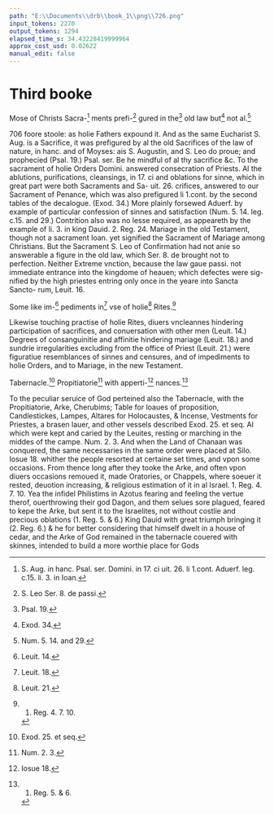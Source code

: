 ```yaml
---
path: "E:\\Documents\\drb\\book_1\\png\\726.png"
input_tokens: 2270
output_tokens: 1294
elapsed_time_s: 34.43228419999964
approx_cost_usd: 0.02622
manual_edit: false
---
```

# Third booke

Mose of Christs Sacra-[^1]
ments prefi-[^2]
gured in the[^3]
old law but[^4]
not al.[^5]

<aside>706 foore stoole: as holie Fathers expound it. And as the same Eucharist S. Aug. is a Sacrifice, it was prefigured by al the old Sacrifices of the law of nature, in hanc. and of Moyses: ais S. Augustin, and S. Leo do proue; and prophecied (Psal. 19.) Psal. ser. Be he mindful of al thy sacrifice &c. To the sacrament of holie Orders Domini. answered consecration of Priests. Al the ablutions, purifications, cleansings, in 17. ci and oblations for sinne, which in great part were both Sacraments and Sa- uit. 26. crifices, answered to our Sacrament of Penance, which was also prefigured li 1.cont. by the second tables of the decalogue. (Exod. 34.) More plainly forsewed Aduerf. by example of particular confession of sinnes and satisfaction (Num. 5. 14. leg. c.15. and 29.) Contrition also was no lesse required, as appeareth by the example of li. 3. in king Dauid. 2. Reg. 24. Mariage in the old Testament, though not a sacrament Ioan. yet signified the Sacrament of Mariage among Christians. But the Sacrament S. Leo of Confirmation had not anie so answerable a figure in the old law, which Ser. 8. de brought not to perfection. Neither Extreme vnction, because the law gaue passi. not immediate entrance into the kingdome of heauen; which defectes were sig- nified by the high priestes entring only once in the yeare into Sancta Sancto- rum, Leuit. 16.</aside>

Some like im-[^6]
pediments in[^7]
vse of holie[^8]
Rites.[^9]

Likewise touching practise of holie Rites, diuers vncleannes hindering participation of sacrifices, and conuersation with other men (Leuit. 14.) Degrees of consanguinitie and affinitie hindering mariage (Leuit. 18.) and sundrie irregularities excluding from the office of Priest (Leuit. 21.) were figuratiue resemblances of sinnes and censures, and of impediments to holie Orders, and to Mariage, in the new Testament.

Tabernacle.[^10]
Propitiatorie[^11]
with apperti-[^12]
nances.[^13]

To the peculiar seruice of God perteined also the Tabernacle, with the Propitiatorie, Arke, Cherubims; Table for loaues of proposition, Candlestickes, Lampes, Altares for Holocaustes, & Incense, Vestments for Priestes, a brasen lauer, and other vessels described Exod. 25. et seq. Al which were kept and caried by the Leuites, resting or marching in the middes of the campe. Num. 2. 3. And when the Land of Chanaan was conquered, the same necessaries in the same order were placed at Silo. Iosue 18. whither the people resorted at certaine set times, and vpon some occasions. From thence long after they tooke the Arke, and often vpon diuers occasions remoued it, made Oratories, or Chappels, where soeuer it rested, deuotion increasing, & religious estimation of it in al Israel. 1. Reg. 4. 7. 10. Yea the infidel Philistims in Azotus fearing and feeling the vertue therof, ouerthrowing their god Dagon, and them selues sore plagued, feared to kepe the Arke, but sent it to the Israelites, not without costlie and precious oblations (1. Reg. 5. & 6.) King Dauid with great triumph bringing it (2. Reg. 6.) & he for better considering that himself dwelt in a house of cedar, and the Arke of God remained in the tabernacle couered with skinnes, intended to build a more worthie place for Gods

[^1]: S. Aug. in hanc. Psal. ser. Domini. in 17. ci uit. 26. li 1.cont. Aduerf. leg. c.15. li. 3. in Ioan.
[^2]: S. Leo Ser. 8. de passi.
[^3]: Psal. 19.
[^4]: Exod. 34.
[^5]: Num. 5. 14. and 29.
[^6]: Leuit. 14.
[^7]: Leuit. 18.
[^8]: Leuit. 21.
[^9]: 1. Reg. 4. 7. 10.
[^10]: Exod. 25. et seq.
[^11]: Num. 2. 3.
[^12]: Iosue 18.
[^13]: 1. Reg. 5. & 6.